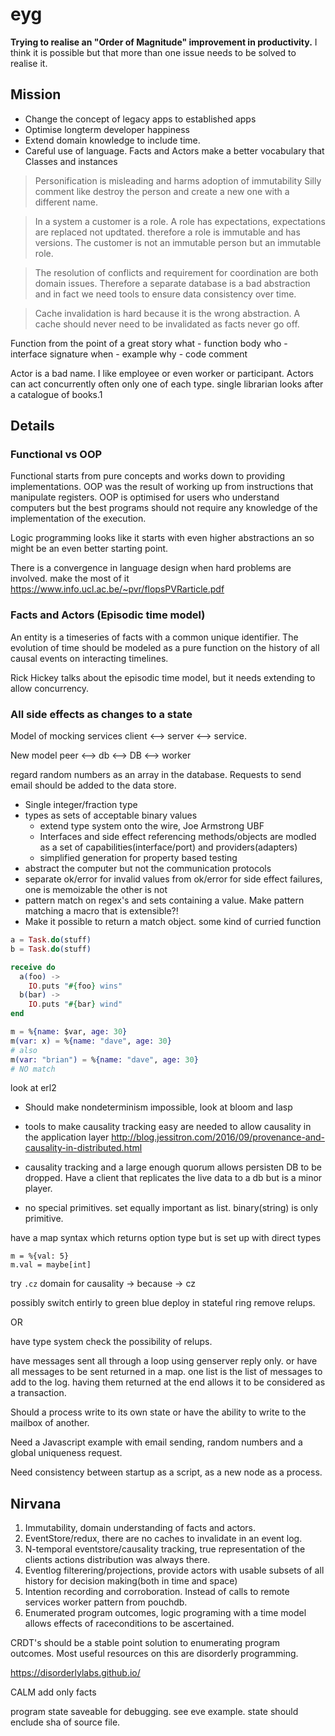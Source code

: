 # eyg
**Trying to realise an "Order of Magnitude" improvement in productivity.**
I think it is possible but that more than one issue needs to be solved to realise it.

## Mission
- Change the concept of legacy apps to established apps
- Optimise longterm developer happiness
- Extend domain knowledge to include time.
- Careful use of language. Facts and Actors make a better vocabulary that Classes and instances

> Personification is misleading and harms adoption of immutability
> Silly comment like destroy the person and create a new one with a different name.

> In a system a customer is a role. A role has expectations, expectations are replaced not updtated. therefore a role is immutable and has versions. The customer is not an immutable person but an immutable role.

> The resolution of conflicts and requirement for coordination are both domain issues. Therefore a separate database is a bad abstraction and in fact we need tools to ensure data consistency over time.

> Cache invalidation is hard because it is the wrong abstraction. A cache should never need to be invalidated as facts never go off.


Function from the point of a great story
what - function body
who - interface signature
when - example
why - code comment


Actor is a bad name. I like employee or even worker or participant.
Actors can act concurrently often only one of each type.
single librarian looks after a catalogue of books.1

## Details

### Functional vs OOP

Functional starts from pure concepts and works down to providing implementations. OOP was the result of working up from instructions that manipulate registers. OOP is optimised for users who understand computers but the best programs should not require any knowledge of the implementation of the execution.

Logic programming looks like it starts with even higher abstractions an so might be an even better starting point.

There is a convergence in language design when hard problems are involved. make the most of it https://www.info.ucl.ac.be/~pvr/flopsPVRarticle.pdf

### Facts and Actors (Episodic time model)

An entity is a timeseries of facts with a common unique identifier.
The evolution of time should be modeled as a pure function on the history of all causal events on interacting timelines.

Rick Hickey talks about the episodic time model, but it needs extending to allow concurrency.

### All side effects as changes to a state

Model of mocking services
client <--> server <--> service.

New model
peer <--> db <--> DB <--> worker

regard random numbers as an array in the database.
Requests to send email should be added to the data store.

- Single integer/fraction type
- types as sets of acceptable binary values
  - extend type system onto the wire, Joe Armstrong UBF
  - Interfaces and side effect referencing methods/objects are modled as a set of capabilities(interface/port) and providers(adapters)
  - simplified generation for property based testing
- abstract the computer but not the communication protocols
- separate ok/error for invalid values from ok/error for side effect failures, one is memoizable the other is not
- pattern match on regex's and sets containing a value. Make pattern matching a macro that is extensible?!
- Make it possible to return a match object. some kind of curried function

```elixir
a = Task.do(stuff)
b = Task.do(stuff)

receive do
  a(foo) ->
    IO.puts "#{foo} wins"
  b(bar) ->
    IO.puts "#{bar} wind"
end
```
```elixir
m = %{name: $var, age: 30}
m(var: x) = %{name: "dave", age: 30}
# also 
m(var: "brian") = %{name: "dave", age: 30} 
# NO match
```

look at erl2

- Should make nondeterminism impossible, look at bloom and lasp
- tools to make causality tracking easy are needed to allow causality in the application layer http://blog.jessitron.com/2016/09/provenance-and-causality-in-distributed.html
- causality tracking and a large enough quorum allows persisten DB to be dropped. Have a client that replicates the live data to a db but is a minor player.

- no special primitives. set equally important as list. binary(string) is only primitive.

have a map syntax which returns option type but is set up with direct types

```
m = %{val: 5}
m.val = maybe[int]
```

try `.cz` domain for causality -> because -> cz

possibly switch entirly to green blue deploy in stateful ring remove relups.

OR

have type system check the possibility of relups.

have messages sent all through a loop using genserver reply only. or have all messages to be sent returned in a map. one list is the list of messages to add to the log.
having them returned at the end allows it to be considered as a transaction.

Should a process write to its own state or have the ability to write to the mailbox of another.

Need a Javascript example with email sending, random numbers and a global uniqueness request.

Need consistency between startup as a script, as a new node as a process.

## Nirvana
1. Immutability, domain understanding of facts and actors.
2. EventStore/redux, there are no caches to invalidate in an event log.
3. N-temporal eventstore/causality tracking, true representation of the clients actions distribution was always there.
4. Eventlog filterering/projections, provide actors with usable subsets of all history for decision making(both in time and space)
5. Intention recording and corroboration. Instead of calls to remote services worker pattern from pouchdb.
6. Enumerated program outcomes, logic programing with a time model allows effects of raceconditions to be ascertained.

CRDT's should be a stable point solution to enumerating program outcomes.
Most useful resources on this are disorderly programming.

https://disorderlylabs.github.io/

CALM add only facts

program state saveable for debugging. see eve example. state should enclude sha of source file.
